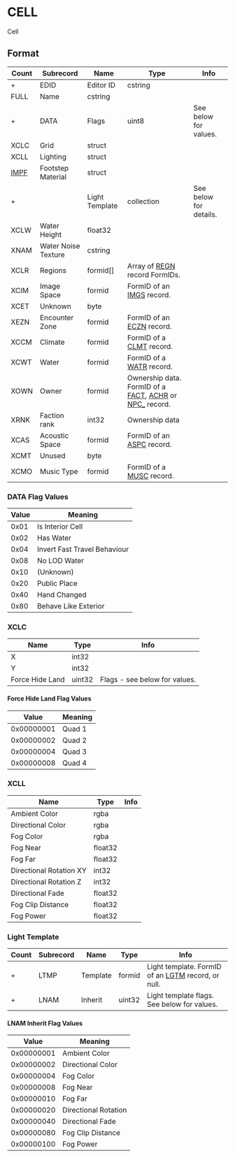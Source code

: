 CELL
====

Cell

## Format

Count | Subrecord | Name | Type | Info
------|-------|------|------|-----
+ | EDID | Editor ID | cstring |
 | FULL | Name | cstring |
+ | DATA | Flags | uint8 | See below for values.
 | XCLC | Grid | struct |
 | XCLL | Lighting | struct |
 | [IMPF](Subrecords/IMPF.md) | Footstep Material | struct |
+ | | Light Template | collection | See below for details.
 | XCLW | Water Height | float32
 | XNAM | Water Noise Texture | cstring |
 | XCLR | Regions | formid[] | Array of [REGN](REGN.md) record FormIDs.
 | XCIM | Image Space | formid | FormID of an [IMGS](IMGS.md) record.
 | XCET | Unknown | byte |
 | XEZN | Encounter Zone | formid | FormID of an [ECZN](ECZN.md) record.
 | XCCM | Climate | formid | FormID of a [CLMT](CLMT.md) record.
 | XCWT | Water | formid | FormID of a [WATR](WATR.md) record.
 | XOWN | Owner | formid | Ownership data. FormID of a [FACT](FACT.md), [ACHR](ACHR.md) or [NPC_](NPC_.md) record.
 | XRNK | Faction rank | int32 | Ownership data
 | XCAS | Acoustic Space | formid | FormID of an [ASPC](ASPC.md) record.
 | XCMT | Unused | byte |
 | XCMO | Music Type | formid | FormID of a [MUSC](MUSC.md) record.


### DATA Flag Values

Value | Meaning
------|--------
0x01 | Is Interior Cell
0x02 | Has Water
0x04 | Invert Fast Travel Behaviour
0x08 | No LOD Water
0x10 | (Unknown)
0x20 | Public Place
0x40 | Hand Changed
0x80 | Behave Like Exterior

### XCLC

Name | Type | Info
-----|------|-----
X | int32 |
Y | int32 |
Force Hide Land | uint32 | Flags - see below for values.

#### Force Hide Land Flag Values

Value | Meaning
------|--------
0x00000001 | Quad 1
0x00000002 | Quad 2
0x00000004 | Quad 3
0x00000008 | Quad 4

### XCLL

Name | Type | Info
-----|------|-----
Ambient Color | rgba |
Directional Color | rgba |
Fog Color | rgba |
Fog Near | float32 |
Fog Far | float32 |
Directional Rotation XY | int32 |
Directional Rotation Z | int32 |
Directional Fade | float32 |
Fog Clip Distance | float32 |
Fog Power | float32 |

### Light Template

Count | Subrecord | Name | Type | Info
------|-------|------|------|-----
+ | LTMP | Template | formid | Light template. FormID of an [LGTM](LGTM.md) record, or null.
+ | LNAM | Inherit | uint32 | Light template flags. See below for values.

#### LNAM Inherit Flag Values

Value | Meaning
------|--------
0x00000001 | Ambient Color
0x00000002 | Directional Color
0x00000004 | Fog Color
0x00000008 | Fog Near
0x00000010 | Fog Far
0x00000020 | Directional Rotation
0x00000040 | Directional Fade
0x00000080 | Fog Clip Distance
0x00000100 | Fog Power
